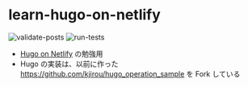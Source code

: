 # learn-hugo-on-netlify

![validate-posts](https://github.com/kjirou/learn-hugo-on-netlify/actions/workflows/validate-posts.yml/badge.svg)
![run-tests](https://github.com/kjirou/learn-hugo-on-netlify/actions/workflows/run-tests.yml/badge.svg)

- [Hugo on Netlify](https://docs.netlify.com/integrations/frameworks/hugo/) の勉強用
- Hugo の実装は、以前に作った https://github.com/kjirou/hugo_operation_sample を Fork している
